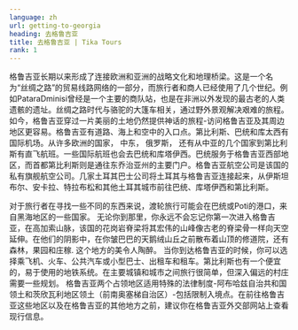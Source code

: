 ```yaml
---
language: zh
url: getting-to-georgia
heading: 去格鲁吉亚
title: 去格鲁吉亚 | Tika Tours
rank: 1
---
```

<div class="row content-row"><!-- 1014 (2)-->
<div class="col-12 col-sm-6 col-md-6"><!-- 1371 -->

格鲁吉亚长期以来形成了连接欧洲和亚洲的战略文化和地理桥梁。这是一个名为“丝绸之路”的贸易线路网络的一部分，而旅行者和商人已经使用了几个世纪。例如PataraDminisi曾经是一个主要的商队站，也是在非洲以外发现的最古老的人类遗骸的遗址。丝绸之路时代与骆驼的大篷车相关，通过野外景观解决艰难的旅程。如今，格鲁吉亚穿过一片美丽的土地仍然提供神话的旅程-访问格鲁吉亚及其周边地区更容易。格鲁吉亚有道路、海上和空中的入口点。第比利斯、巴统和库太西有国际机场。从许多欧洲的国家， 中东， 俄罗斯， 还有从中亚的几个国家到第比利斯有直飞航班。一些国际航班也会去巴统和库塔伊西。巴统服务于格鲁吉亚西部地区，而首都第比利斯则是通往东乔治亚州的主要门户。格鲁吉亚航空公司是该国的私有旗舰航空公司。几家土耳其巴士公司将土耳其与格鲁吉亚连接起来，从伊斯坦布尔、安卡拉、特拉布松和其他土耳其城市前往巴统、库塔伊西和第比利斯。

</div>

<div class="col-12 col-sm-6 col-md-6"><!-- 1372 -->

对于旅行者在寻找一些不同的东西来说，渡轮旅行可能会在巴统或Poti的港口，来自黑海地区的一些国家。
无论你到那里，你永远不会忘记你第一次进入格鲁吉亚，在高加索山脉，该国的花岗岩脊梁将其宏伟的山峰像古老的脊梁骨一样向天空延伸。在他们的阴影中，在你皱巴巴的天鹅绒山丘之前散布着山顶的修道院，还有森林，果园和庄稼. 这个地方的美令人陶醉。
当你到达格鲁吉亚的时候，你可以选择乘飞机、火车、公共汽车或小型巴士、出租车和租车。第比利斯也有一个便宜的，易于使用的地铁系统。在主要城镇和城市之间旅行很简单，但深入偏远的村庄需要一些规划。
格鲁吉亚两个占领地区适用特殊的法律制度-阿布哈兹自治共和国领土和茨欣瓦利地区领土（前南奥塞梯自治区）-包括限制入境点。在前往格鲁吉亚这些地区以及在格鲁吉亚的其他地方之前，建议你在格鲁吉亚外交部网站上查看现行信息。


</div>

</div>
